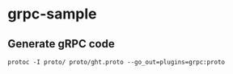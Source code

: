 # grpc-sample

## Generate gRPC code
```
protoc -I proto/ proto/ght.proto --go_out=plugins=grpc:proto
```